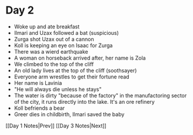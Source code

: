 # Day 2
- Woke up and ate breakfast
- Ilmari and Uzax followed a bat (suspicious)
- Zurga shot Uzax out of a cannon
- Koll is keeping an eye on Isaac for Zurga
- There was a wierd earthquake
- A woman on horseback arrived after, her name is Zola
- We climbed to the top of the cliff
- An old lady lives at the top of the cliff (soothsayer)
- Everyone arm wrestles to get their fortune read
- Her name is Lavinia
- "He will always die unless he stays"
- The water is dirty "because of the factory" in the manufactoring sector of the city, it runs directly into the lake. It's an ore refinery
- Koll befriends a bear
- Greer dies in childbirth, Ilmari saved the baby

[[Day 1 Notes|Prev]] [[Day 3 Notes|Next]]